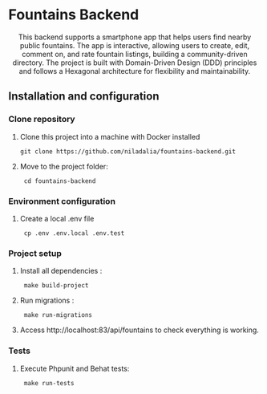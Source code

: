 # Fountains Backend
<p align="center">
This backend supports a smartphone app that helps users find nearby public fountains. The app is interactive, allowing users to create, edit, comment on, and rate fountain listings, building a community-driven directory. The project is built with Domain-Driven Design (DDD) principles and follows a Hexagonal architecture for flexibility and maintainability.
</p>

## Installation and configuration

### Clone repository

1. Clone this project into a machine with
   Docker installed

       git clone https://github.com/niladalia/fountains-backend.git

2. Move to the project folder:

        cd fountains-backend

### Environment configuration

1. Create a local .env file

        cp .env .env.local .env.test
### Project setup

1. Install all dependencies :

        make build-project

2. Run migrations :

        make run-migrations

3. Access http://localhost:83/api/fountains to check everything is working.

###  Tests

1. Execute Phpunit and Behat tests:

        make run-tests

